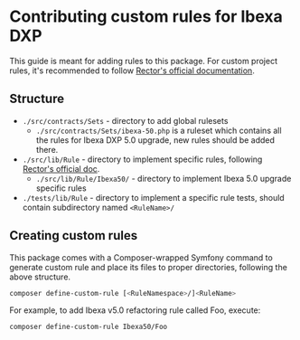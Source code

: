 # Contributing custom rules for Ibexa DXP

This guide is meant for adding rules to this package. For custom project rules, it's recommended to follow
[Rector's official documentation](https://getrector.com/documentation/custom-rule).

## Structure

* `./src/contracts/Sets` - directory to add global rulesets
  - `./src/contracts/Sets/ibexa-50.php` is a ruleset which contains all the rules for Ibexa DXP 5.0 upgrade, new rules 
    should be added there.
* `./src/lib/Rule` - directory to implement specific rules, following [Rector's official doc](https://getrector.com/documentation/custom-rule).
  - `./src/lib/Rule/Ibexa50/` - directory to implement Ibexa 5.0 upgrade specific rules
* `./tests/lib/Rule` - directory to implement a specific rule tests, should contain subdirectory named `<RuleName>/`

## Creating custom rules

This package comes with a Composer-wrapped Symfony command to generate custom rule and place its files to proper
directories, following the above structure.

```bash
composer define-custom-rule [<RuleNamespace>/]<RuleName>
```

For example, to add Ibexa v5.0 refactoring rule called Foo, execute:
```bash
composer define-custom-rule Ibexa50/Foo
```
